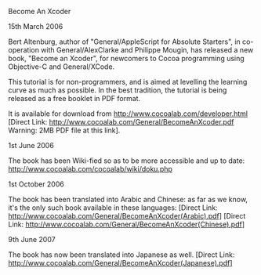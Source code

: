 

Become An Xcoder

15th March 2006

Bert Altenburg, author of "General/AppleScript for Absolute Starters", in co-operation with General/AlexClarke and Philippe Mougin, has released a new book, "Become an Xcoder", for newcomers to Cocoa programming using Objective-C and General/XCode. 

This tutorial is for non-programmers, and is aimed at levelling the learning curve as much as possible. In the best tradition, the tutorial is being released as a free booklet in PDF format. 

It is available for download from http://www.cocoalab.com/developer.html [Direct Link: http://www.cocoalab.com/General/BecomeAnXcoder.pdf Warning: 2MB PDF file at this link].

1st June 2006

The book has been Wiki-fied so as to be more accessible and up to date: http://www.cocoalab.com/cocoalab/wiki/doku.php

1st October 2006

The book has been translated into Arabic and Chinese: as far as we know, it's the only such book available in these languages:
[Direct Link: http://www.cocoalab.com/General/BecomeAnXcoder(Arabic).pdf]
[Direct Link: http://www.cocoalab.com/General/BecomeAnXcoder(Chinese).pdf]

9th June 2007

The book has now been translated into Japanese as well. [Direct Link: http://www.cocoalab.com/General/BecomeAnXcoder(Japanese).pdf]